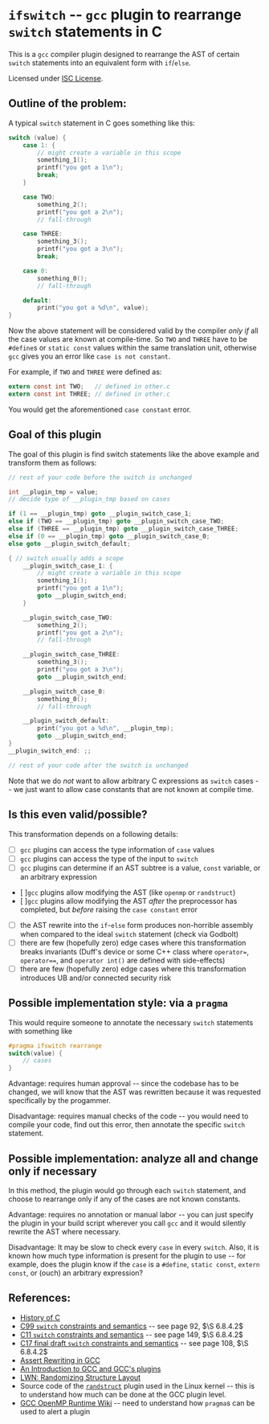 # `ifswitch` -- `gcc` plugin to rearrange `switch` statements in C

This is a `gcc` compiler plugin designed to rearrange the AST of certain
`switch` statements into an equivalent form with `if`/`else`.

Licensed under [ISC License](https://www.gnu.org/licenses/license-list.html#ISC).

## Outline of the problem:

A typical `switch` statement in C goes something like this:

```c
switch (value) {
    case 1: {
        // might create a variable in this scope
        something_1();
        printf("you got a 1\n");
        break;
    }

    case TWO:
        something_2();
        printf("you got a 2\n");
        // fall-through

    case THREE:
        something_3();
        printf("you got a 3\n");
        break;

    case 0:
        something_0();
        // fall-through

    default:
        print("you got a %d\n", value);
}
```

Now the above statement will be considered valid by the compiler _only if_ all
the case values are known at compile-time. So `TWO` and `THREE` have to be
`#define`s or `static const` values within the same translation unit, otherwise
`gcc` gives you an error like `case is not constant`.

For example, if `TWO` and `THREE` were defined as:

```c
extern const int TWO;   // defined in other.c
extern const int THREE; // defined in other.c
```

You would get the aforementioned `case constant` error.

## Goal of this plugin

The goal of this plugin is find switch statements like the above example and
transform them as follows:

```c
// rest of your code before the switch is unchanged

int __plugin_tmp = value;
// decide type of __plugin_tmp based on cases

if (1 == __plugin_tmp) goto __plugin_switch_case_1;
else if (TWO == __plugin_tmp) goto __plugin_switch_case_TWO;
else if (THREE == __plugin_tmp) goto __plugin_switch_case_THREE;
else if (0 == __plugin_tmp) goto __plugin_switch_case_0;
else goto __plugin_switch_default;

{ // switch usually adds a scope
    __plugin_switch_case_1: {
        // might create a variable in this scope
        something_1();
        printf("you got a 1\n");
        goto __plugin_switch_end;
    }

    __plugin_switch_case_TWO:
        something_2();
        printf("you got a 2\n");
        // fall-through

    __plugin_switch_case_THREE:
        something_3();
        printf("you got a 3\n");
        goto __plugin_switch_end;

    __plugin_switch_case_0:
        something_0();
        // fall-through

    __plugin_switch_default:
        print("you got a %d\n", __plugin_tmp);
        goto __plugin_switch_end;
}
__plugin_switch_end: ;;

// rest of your code after the switch is unchanged
```

Note that we do _not_ want to allow arbitrary C expressions as `switch` cases --
we just want to allow case constants that are not known at compile time.

## Is this even valid/possible?

This transformation depends on a following details:

- [ ] `gcc` plugins can access the type information of `case` values
- [ ] `gcc` plugins can access the type of the input to `switch`
- [ ] `gcc` plugins can determine if an AST subtree is a value, `const` variable,
  or an arbitrary expression
- [ ]`gcc` plugins allow modifying the AST (like `openmp` or `randstruct`)
- [ ]`gcc` plugins allow modifying the AST _after_ the preprocessor has completed,
  but _before_ raising the `case constant` error
- [ ] the AST rewrite into the `if`-`else` form produces non-horrible assembly when compared 
  to the ideal `switch` statement (check via Godbolt)
- [ ] there are few (hopefully zero) edge cases where this transformation
  breaks invariants (Duff's device or some C++ class where
  `operator=`, `operator==`, and `operator int()` are defined with side-effects)
- [ ] there are few (hopefully zero) edge cases where this transformation
  introduces UB and/or connected security risk

## Possible implementation style: via a `pragma`

This would require someone to annotate the necessary `switch` statements with
something like

```c
#pragma ifswitch rearrange
switch(value) {
    // cases
}
```

Advantage: requires human approval -- since the codebase has to be changed, we
will know that the AST was rewritten because it was requested specifically by
the progammer.

Disadvantage: requires manual checks of the code -- you would need to compile
your code, find out this error, then annotate the specific `switch` statement.


## Possible implementation: analyze all and change only if necessary

In this method, the plugin would go through each `switch` statement, and choose
to rearrange only if any of the cases are not known constants.

Advantage: requires no annotation or manual labor -- you can just specify the
plugin in your build script wherever you call `gcc` and it would silently
rewrite the AST where necessary.

Disadvantage: It may be slow to check every `case` in every `switch`. Also, it
is known how much type information is present for the plugin to use -- for
example, does the plugin know if the `case` is a `#define`, `static const`,
`extern const`, or (ouch) an arbitrary expression?

## References:

- [History of C](https://en.cppreference.com/w/c/language/history)
- [C99 `switch` constraints and semantics](https://www.open-std.org/jtc1/sc22/wg14/www/C99RationaleV5.10.pdf) -- see page 92, $\S 6.8.4.2$
- [C11 `switch` constraints and semantics](https://open-std.org/JTC1/SC22/WG14/www/docs/n1570.pdf) -- see page 149, $\S 6.8.4.2$
- [C17 final draft `switch` constraints and semantics](https://files.lhmouse.com/standards/ISO%20C%20N2176.pdf) -- see page 108, $\S 6.8.4.2$
- [Assert Rewriting in GCC](https://jongy.github.io/2020/04/25/gcc-assert-introspect.html)
- [An Introduction to GCC and GCC's plugins](https://gabrieleserra.ml/blog/2020-08-27-an-introduction-to-gcc-and-gccs-plugins.html)
- [LWN: Randomizing Structure Layout](https://lwn.net/Articles/722293/)
- Source code of the
  [`randstruct`](https://github.com/torvalds/linux/blob/d37aa2efc89b387cda93bf15317883519683d435/scripts/gcc-plugins/randomize_layout_plugin.c) plugin used in the Linux kernel -- this is to understand how much can be done at the GCC plugin level.
- [GCC OpenMP Runtime Wiki](https://gcc.gnu.org/wiki/openmp) -- need to
  understand how `pragma`s can be used to alert a plugin
